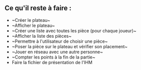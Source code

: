 ## Ce qu'il reste à faire :

- ~Créer le plateau~
- ~Afficher le plateau~
- ~Créer une liste avec toutes les pièce (pour chaque joueur)~
- ~Afficher la liste des pièces~
- ~Permettre à l'utilisateur de choisir une pièce~
- ~Poser la pièce sur le plateau et vérifier son placement~
- ~Jouer en réseau avec une autre personne~
- ~Compter les points à la fin de la partie~
- Faire la fichier de présentation de l'IHM